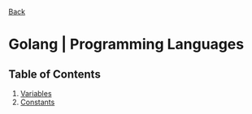 [Back](../index.md)

# Golang | Programming Languages

## Table of Contents
1. [Variables](./variables.md)
2. [Constants](./constants.md)
